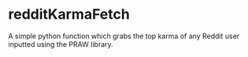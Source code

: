 redditKarmaFetch
================

A simple python function which grabs the top karma of any Reddit user inputted using the PRAW library.  
